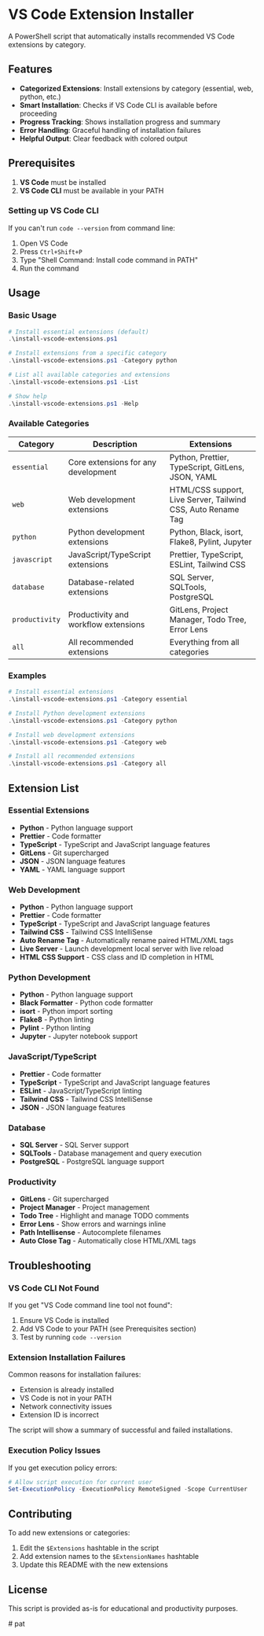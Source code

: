 # VS Code Extension Installer

A PowerShell script that automatically installs recommended VS Code extensions by category.

## Features

- **Categorized Extensions**: Install extensions by category (essential, web, python, etc.)
- **Smart Installation**: Checks if VS Code CLI is available before proceeding
- **Progress Tracking**: Shows installation progress and summary
- **Error Handling**: Graceful handling of installation failures
- **Helpful Output**: Clear feedback with colored output

## Prerequisites

1. **VS Code** must be installed
2. **VS Code CLI** must be available in your PATH

### Setting up VS Code CLI

If you can't run `code --version` from command line:

1. Open VS Code
2. Press `Ctrl+Shift+P`
3. Type "Shell Command: Install code command in PATH"
4. Run the command

## Usage

### Basic Usage

```powershell
# Install essential extensions (default)
.\install-vscode-extensions.ps1

# Install extensions from a specific category
.\install-vscode-extensions.ps1 -Category python

# List all available categories and extensions
.\install-vscode-extensions.ps1 -List

# Show help
.\install-vscode-extensions.ps1 -Help
```

### Available Categories

| Category | Description | Extensions |
|----------|-------------|------------|
| `essential` | Core extensions for any development | Python, Prettier, TypeScript, GitLens, JSON, YAML |
| `web` | Web development extensions | HTML/CSS support, Live Server, Tailwind CSS, Auto Rename Tag |
| `python` | Python development extensions | Python, Black, isort, Flake8, Pylint, Jupyter |
| `javascript` | JavaScript/TypeScript extensions | Prettier, TypeScript, ESLint, Tailwind CSS |
| `database` | Database-related extensions | SQL Server, SQLTools, PostgreSQL |
| `productivity` | Productivity and workflow extensions | GitLens, Project Manager, Todo Tree, Error Lens |
| `all` | All recommended extensions | Everything from all categories |

### Examples

```powershell
# Install essential extensions
.\install-vscode-extensions.ps1 -Category essential

# Install Python development extensions
.\install-vscode-extensions.ps1 -Category python

# Install web development extensions
.\install-vscode-extensions.ps1 -Category web

# Install all recommended extensions
.\install-vscode-extensions.ps1 -Category all
```

## Extension List

### Essential Extensions
- **Python** - Python language support
- **Prettier** - Code formatter
- **TypeScript** - TypeScript and JavaScript language features
- **GitLens** - Git supercharged
- **JSON** - JSON language features
- **YAML** - YAML language support

### Web Development
- **Python** - Python language support
- **Prettier** - Code formatter
- **TypeScript** - TypeScript and JavaScript language features
- **Tailwind CSS** - Tailwind CSS IntelliSense
- **Auto Rename Tag** - Automatically rename paired HTML/XML tags
- **Live Server** - Launch development local server with live reload
- **HTML CSS Support** - CSS class and ID completion in HTML

### Python Development
- **Python** - Python language support
- **Black Formatter** - Python code formatter
- **isort** - Python import sorting
- **Flake8** - Python linting
- **Pylint** - Python linting
- **Jupyter** - Jupyter notebook support

### JavaScript/TypeScript
- **Prettier** - Code formatter
- **TypeScript** - TypeScript and JavaScript language features
- **ESLint** - JavaScript/TypeScript linting
- **Tailwind CSS** - Tailwind CSS IntelliSense
- **JSON** - JSON language features

### Database
- **SQL Server** - SQL Server support
- **SQLTools** - Database management and query execution
- **PostgreSQL** - PostgreSQL language support

### Productivity
- **GitLens** - Git supercharged
- **Project Manager** - Project management
- **Todo Tree** - Highlight and manage TODO comments
- **Error Lens** - Show errors and warnings inline
- **Path Intellisense** - Autocomplete filenames
- **Auto Close Tag** - Automatically close HTML/XML tags

## Troubleshooting

### VS Code CLI Not Found

If you get "VS Code command line tool not found":

1. Ensure VS Code is installed
2. Add VS Code to your PATH (see Prerequisites section)
3. Test by running `code --version`

### Extension Installation Failures

Common reasons for installation failures:

- Extension is already installed
- VS Code is not in your PATH
- Network connectivity issues
- Extension ID is incorrect

The script will show a summary of successful and failed installations.

### Execution Policy Issues

If you get execution policy errors:

```powershell
# Allow script execution for current user
Set-ExecutionPolicy -ExecutionPolicy RemoteSigned -Scope CurrentUser
```

## Contributing

To add new extensions or categories:

1. Edit the `$Extensions` hashtable in the script
2. Add extension names to the `$ExtensionNames` hashtable
3. Update this README with the new extensions

## License

This script is provided as-is for educational and productivity purposes.

#   p a t  
 